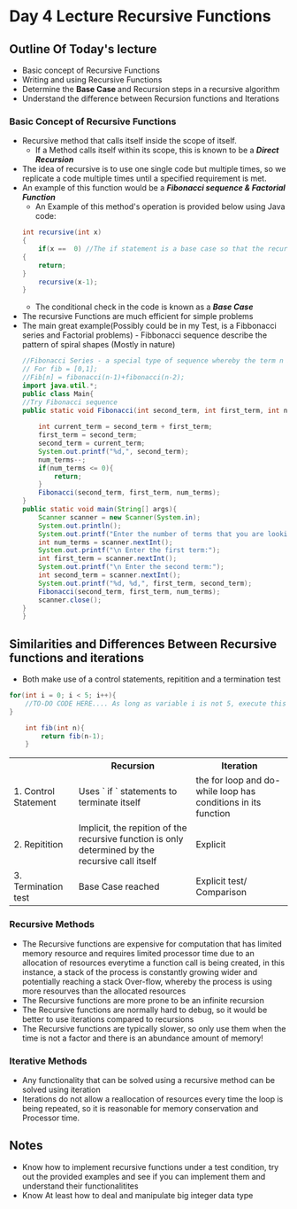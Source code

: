 # Day 4 Lecture Recursive Functions

## Outline Of Today's lecture 
 - Basic concept of Recursive Functions
 - Writing and using Recursive Functions
 - Determine the <b> Base Case </b> and Recursion steps in a recursive algorithm
 - Understand the difference between Recursion functions and Iterations 
### Basic Concept of Recursive Functions
- Recursive method that calls itself inside the scope of itself.
    - If a Method calls itself within its scope, this is known to be a <b><i>Direct Recursion</i></b>
- The idea of recursive is to use one single code but multiple times, so we replicate a code multiple times until a specified requirement is met.
- An example of this function would be a <b><i>Fibonacci sequence & Factorial Function </i></b>
    - An Example of this method's operation is provided below using Java code:
    ```Java
    int recursive(int x)
    {
        if(x ==  0) //The if statement is a base case so that the recursive is not infinite
    {
        return;
    }
        recursive(x-1);
    }
    ```
    - The conditional check in the code is known as a <b><i> Base Case </i></b>
- The recursive Functions are much efficient for simple problems
- The main great example(Possibly could be in my Test, is a Fibbonacci series and Factorial problems)
       - Fibbonacci sequence describe the pattern of spiral shapes (Mostly in nature) 
    ```Java 
    //Fibonacci Series - a special type of sequence whereby the term n is the sum of (n-1)+(n-2)\
    // For fib = [0,1];
    //Fib[n] = fibonacci(n-1)+fibonacci(n-2);
    import java.util.*;
    public class Main{
    //Try Fibonacci sequence
    public static void Fibonacci(int second_term, int first_term, int num_terms){
       
        int current_term = second_term + first_term;
        first_term = second_term;
        second_term = current_term;
        System.out.printf("%d,", second_term);
        num_terms--;
        if(num_terms <= 0){
            return;
        }
        Fibonacci(second_term, first_term, num_terms);
    }
    public static void main(String[] args){
        Scanner scanner = new Scanner(System.in);
        System.out.println();
        System.out.printf("Enter the number of terms that you are looking for:");
        int num_terms = scanner.nextInt();
        System.out.printf("\n Enter the first term:");
        int first_term = scanner.nextInt();
        System.out.printf("\n Enter the second term:");
        int second_term = scanner.nextInt();
        System.out.printf("%d, %d,", first_term, second_term);
        Fibonacci(second_term, first_term, num_terms);
        scanner.close();
    }
    }
## Similarities and Differences Between Recursive functions and iterations
- Both make use of a control statements, repitition and a termination test
```Java
for(int i = 0; i < 5; i++){
    //TO-DO CODE HERE.... As long as variable i is not 5, execute this code repetitively
}
```
```Java
    int fib(int n){
        return fib(n-1);
    }
```
<table>
<tr>
<th> </th>
<th>Recursion</th>
<th>Iteration</th>
</tr>
<tr>
<td>1. Control Statement</td>
<td>Uses ` if ` statements to terminate itself</td>
<td> the for loop and do-while loop has conditions in its function </td>
</tr>
<tr>
<td>2. Repitition </td>
<td>Implicit, the repition of the recursive function is only determined by the recursive call itself </td>
<td> Explicit </td>
</tr>
<tr>
<td>3. Termination test</td>
<td> Base Case reached </td>
<td> Explicit test/ Comparison </td>
</tr>
</table>

### Recursive Methods
- The Recursive functions are expensive for computation that has limited memory resource and requires limited processor time due to an allocation of resources everytime a function call is being created, in this instance, a stack of the process is constantly growing wider and potentially reaching a stack Over-flow, whereby the process is using more resourves than the allocated resources
- The Recursive functions are more prone to be an infinite recursion
- The Recursive functions are normally hard to debug, so it would be better to use iterations compared to recursions
- The Recursive functions are typically slower, so only use them when the time is not a factor and there is an abundance amount of memory!
### Iterative Methods
- Any functionality that can be solved using a recursive method can be solved using iteration
- Iterations do not allow a reallocation of resources every time the loop is being repeated, so it is reasonable for memory conservation and Processor time.
## Notes 
- Know how to implement recursive functions under a test condition, try out the provided examples and see if you can implement them and understand their functionalitites
- Know At least how to deal and manipulate big integer data type
